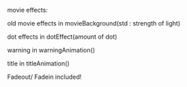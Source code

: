 
movie effects:

old movie effects in movieBackground(std : strength of light)

dot effects in dotEffect(amount of dot)

warning in warningAnimation()

title in titleAnimation()

Fadeout/ Fadein included!


